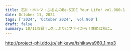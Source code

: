 ```yaml
---
title: 石川・ホンマ・ぶるんのBe-SIDE Your Life! vol.960-1
date: October 11, 2024
tags: ['2024', 'October 2024', 'vol.960']
draft: false
summary: 10/11収録！…久しぶりにファイから！季節は秋に…
---
```


http://project-phi.ddo.jp/ishikawa/ishikawa960_1.mp3